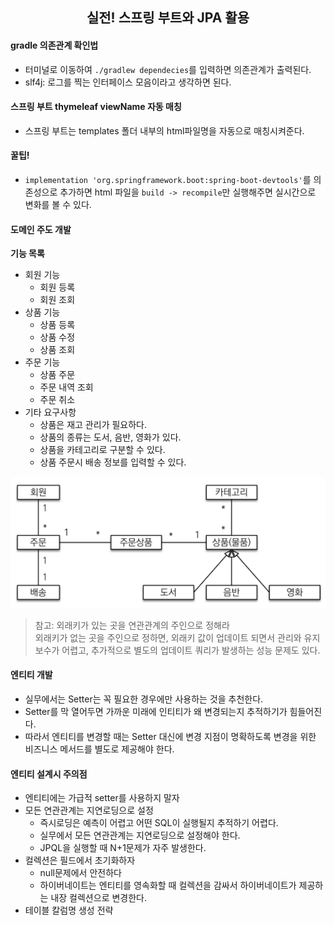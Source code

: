 <div align="center">
    <h2>실전! 스프링 부트와 JPA 활용</h2>
</div>

#### gradle 의존관계 확인법
- 터미널로 이동하여 `./gradlew dependecies`를 입력하면 의존관계가 출력된다.
- slf4j: 로그를 찍는 인터페이스 모음이라고 생각하면 된다.

#### 스프링 부트 thymeleaf viewName 자동 매칭
- 스프링 부트는 templates 폴더 내부의 html파일명을 자동으로 매칭시켜준다.

#### 꿀팁!
- `implementation 'org.springframework.boot:spring-boot-devtools'`를 의존성으로 추가하면 html 파일을 `build -> recompile`만 실행해주면 실시간으로 변화를 볼 수 있다.

#### 도메인 주도 개발
**기능 목록**
- 회원 기능
    - 회원 등록
    - 회원 조회
- 상품 기능
    - 상품 등록
    - 상품 수정
    - 상품 조회
- 주문 기능
    - 상품 주문
    - 주문 내역 조회
    - 주문 취소
- 기타 요구사항
    - 상품은 재고 관리가 필요하다.
    - 상품의 종류는 도서, 음반, 영화가 있다.
    - 상품을 카테고리로 구분할 수 있다.
    - 상품 주문시 배송 정보를 입력할 수 있다.

![img.png](img_1/img.png)

> 참고: 외래키가 있는 곳을 연관관계의 주인으로 정해라<br>
> 외래키가 없는 곳을 주인으로 정하면, 외래키 값이 업데이트 되면서 관리와 유지보수가 어렵고, 추가적으로 별도의 업데이트 쿼리가 발생하는 성능 문제도 있다.

#### 엔티티 개발
- 실무에서는 Setter는 꼭 필요한 경우에만 사용하는 것을 추천한다.
- Setter를 막 열어두면 가까운 미래에 인티티가 왜 변경되는지 추적하기가 힘들어진다.
- 따라서 엔티티를 변경할 때는 Setter 대신에 변경 지점이 명확하도록 변경을 위한 비즈니스 메서드를 별도로 제공해야 한다.

#### 엔티티 설계시 주의점
- 엔티티에는 가급적 setter를 사용하지 말자
- 모든 연관관계는 지연로딩으로 설정
  - 즉시로딩은 예측이 어렵고 어떤 SQL이 실행될지 추적하기 어렵다.
  - 실무에서 모든 연관관계는 지연로딩으로 설정해야 한다.
  - JPQL을 실행할 때 N+1문제가 자주 발생한다.
- 컬렉션은 필드에서 초기화하자
  - null문제에서 안전하다
  - 하이버네이트는 엔티티를 영속화할 때 컬렉션을 감싸서 하이버네이트가 제공하는 내장 컬렉션으로 변경한다.
- 테이블 칼럼명 생성 전략
